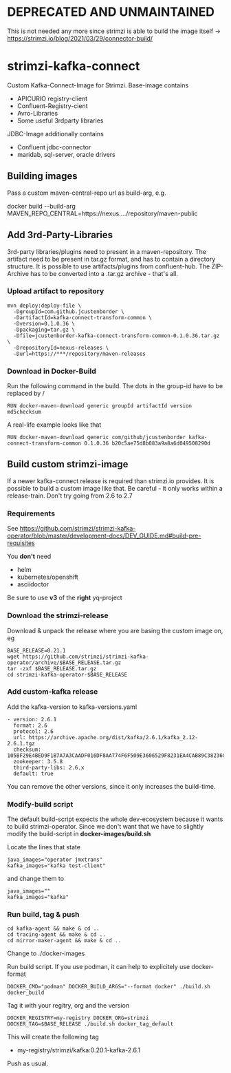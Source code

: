 # DEPRECATED AND UNMAINTAINED

This is not needed any more since strimzi is able to build the image itself -> https://strimzi.io/blog/2021/03/29/connector-build/

# strimzi-kafka-connect

Custom Kafka-Connect-Image for Strimzi. Base-image contains

* APICURIO registry-client
* Confluent-Registry-cient
* Avro-Libraries
* Some useful 3rdparty libraries

JDBC-Image additionally contains

* Confluent jdbc-connector
* maridab, sql-server, oracle drivers


## Building images

Pass a custom maven-central-repo url as build-arg, e.g.

 docker build --build-arg MAVEN_REPO_CENTRAL=https://nexus..../repository/maven-public

## Add 3rd-Party-Libraries
3rd-party libraries/plugins need to present in a maven-repository. The artifact need to be present in tar.gz format, and has to contain a directory structure. It is possible to use artifacts/plugins from confluent-hub.
The ZIP-Archive has to be converted into a .tar.gz archive - that's all.

### Upload artifact to repository

```
mvn deploy:deploy-file \
  -DgroupId=com.github.jcustenborder \
  -DartifactId=kafka-connect-transform-common \
  -Dversion=0.1.0.36 \
  -Dpackaging=tar.gz \
  -Dfile=jcustenborder-kafka-connect-transform-common-0.1.0.36.tar.gz \
  -DrepositoryId=nexus-releases \
  -Durl=https://***/repository/maven-releases
``` 

### Download in Docker-Build
Run the following command in the build. The dots in the group-id have to be replaced by /

```
RUN docker-maven-download generic groupId artifactId version md5checksum
```

A real-life example looks like that

```
RUN docker-maven-download generic com/github/jcustenborder kafka-connect-transform-common 0.1.0.36 b20c5ae75d8b083a9a8a6d049508290d
```

## Build custom strimzi-image
If a newer kafka-connect release is required than strimzi.io provides. It is possible to build a custom image like that. Be careful - it only works within a release-train. Don't try going from 2.6 to 2.7 

### Requirements
See https://github.com/strimzi/strimzi-kafka-operator/blob/master/development-docs/DEV_GUIDE.md#build-pre-requisites

You **don't** need

* helm
* kubernetes/openshift
* asciidoctor

Be sure to use **v3** of the **right** yq-project 

### Download the strimzi-release
Download & unpack the release where you are basing the custom image on, eg 

```
BASE_RELEASE=0.21.1
wget https://github.com/strimzi/strimzi-kafka-operator/archive/$BASE_RELEASE.tar.gz
tar -zxf $BASE_RELEASE.tar.gz
cd strimzi-kafka-operator-$BASE_RELEASE
```

### Add custom-kafka release
Add the kafka-version to kafka-versions.yaml

```
- version: 2.6.1
  format: 2.6
  protocol: 2.6
  url: https://archive.apache.org/dist/kafka/2.6.1/kafka_2.12-2.6.1.tgz
  checksum: 105BF29E4BED9F1B7A7A3CAADF016DF8AA774F6F509E3606529F8231EA4CAB89C38236C58BE9C2E9BD3C52C2917892EA5D3A5EC0BD94BD8A5F7257522A5AF4DB
  zookeeper: 3.5.8
  third-party-libs: 2.6.x
  default: true
```

You can remove the other versions, since it only increases the build-time.

### Modify-build script
The default build-script expects the whole dev-ecosystem because it wants to build strimzi-operator. Since we don't want that we have to slightly modify the build-script in **docker-images/build.sh**

Locate the lines that state

```
java_images="operator jmxtrans"
kafka_images="kafka test-client"
```

and change them to

```
java_images=""
kafka_images="kafka"
```

### Run build, tag & push

```
cd kafka-agent && make & cd ..
cd tracing-agent && make & cd ..
cd mirror-maker-agent && make & cd ..
```

Change to ./docker-images

Run build script. If you use podman, it can help to explicitely use docker-format

```
DOCKER_CMD="podman" DOCKER_BUILD_ARGS="--format docker" ./build.sh docker_build
```

Tag it with your regitry, org and the version

```
DOCKER_REGISTRY=my-registry DOCKER_ORG=strimzi DOCKER_TAG=$BASE_RELEASE ./build.sh docker_tag_default
```
This will create the following tag

* my-registry/strimzi/kafka:0.20.1-kafka-2.6.1

Push as usual.


